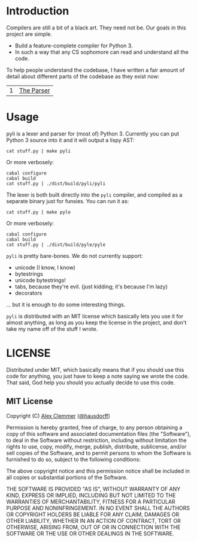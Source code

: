 # Introduction

Compilers are still a bit of a black art. They need not be. Our goals in this project are simple.

* Build a feature-complete compiler for Python 3.
* In such a way that any CS sophomore can read and understand all the code.

To help people understand the codebase, I have written a fair amount of detail about different parts of the codebase as they exist now:

|   |                                                                   |
|:--|:-----------------------------------------------------------------:|
| 1 | [The Parser](http://blog.nullspace.io/obvious-python-parser.html) |


# Usage

pyli is a lexer and parser for (most of) Python 3. Currently you can put Python 3 source into it and it will output a lispy AST:

    cat stuff.py | make pyli

Or more verbosely:

    cabal configure
    cabal build
    cat stuff.py | ./dist/build/pyli/pyli

The lexer is both built directly into the `pyli` compiler, and compiled as a separate binary just for funsies. You can run it as:

    cat stuff.py | make pyle

Or more verbosely:

    cabal configure
    cabal build
    cat stuff.py | ./dist/build/pyle/pyle

`pyli` is pretty bare-bones. We do not currently support:

  * unicode (I know, I know)
  * bytestrings
  * unicode bytestrings!
  * tabs, because they're evil. (just kidding; it's because I'm lazy)
  * decorators

... but it is enough to do some interesting things.

`pyli` is distributed with an MIT license which basically lets you use it for
almost anything, as long as you keep the license in the project, and don't
take my name off of the stuff I wrote.


# LICENSE

Distributed under MIT, which basically means that if you should use this code for anything, you just have to keep a note saying we wrote the code. That said, God help you should you actually decide to use this code.


## MIT License

Copyright (C) [Alex Clemmer](http://nullspace.io/) ([@hausdorff](https://github.com/hausdorff))

Permission is hereby granted, free of charge, to any person obtaining a copy of this software and associated documentation files (the "Software"), to deal in the Software without restriction, including without limitation the rights to use, copy, modify, merge, publish, distribute, sublicense, and/or sell copies of the Software, and to permit persons to whom the Software is furnished to do so, subject to the following conditions:

The above copyright notice and this permission notice shall be included in all copies or substantial portions of the Software.

THE SOFTWARE IS PROVIDED "AS IS", WITHOUT WARRANTY OF ANY KIND, EXPRESS OR IMPLIED, INCLUDING BUT NOT LIMITED TO THE WARRANTIES OF MERCHANTABILITY, FITNESS FOR A PARTICULAR PURPOSE AND NONINFRINGEMENT. IN NO EVENT SHALL THE AUTHORS OR COPYRIGHT HOLDERS BE LIABLE FOR ANY CLAIM, DAMAGES OR OTHER LIABILITY, WHETHER IN AN ACTION OF CONTRACT, TORT OR OTHERWISE, ARISING FROM, OUT OF OR IN CONNECTION WITH THE SOFTWARE OR THE USE OR OTHER DEALINGS IN THE SOFTWARE.
